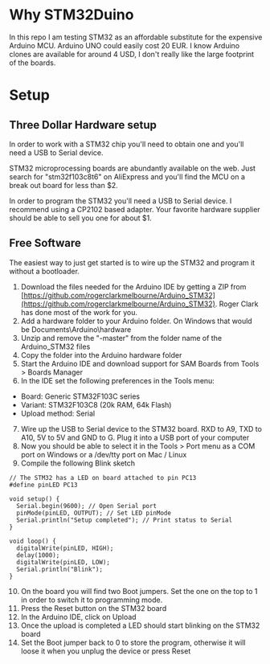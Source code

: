 # Why STM32Duino
In this repo I am testing STM32 as an affordable substitute for the expensive Arduino MCU. Arduino UNO could easily cost 20 EUR. I know Arduino clones are available for around 4 USD, I don't really like the large footprint of the boards.

# Setup

## Three Dollar Hardware setup
In order to work with a STM32 chip you'll need to obtain one and you'll need a USB to Serial device.

STM32 microprocessing boards are abundantly available on the web. Just search for "stm32f103c8t6" on AliExpress and you'll find the MCU on a break out board for less than $2.

In order to program the STM32 you'll need a USB to Serial device. I recommend using a CP2102 based adapter. Your favorite hardware supplier should be able to sell you one for about $1.

## Free Software

The easiest way to just get started is to wire up the STM32 and program it without a bootloader.

1. Download the files needed for the Arduino IDE by getting a ZIP from [https://github.com/rogerclarkmelbourne/Arduino_STM32](https://github.com/rogerclarkmelbourne/Arduino_STM32). Roger Clark has done most of the work for you.
2. Add a hardware folder to your Arduino folder. On Windows that would be Documents\Arduino\hardware
3. Unzip and remove the "-master" from the folder name of the Arduino_STM32 files
4. Copy the folder into the Arduino hardware folder
5. Start the Arduino IDE and download support for SAM Boards from Tools > Boards Manager
6. In the IDE set the following preferences in the Tools menu:
  * Board: Generic STM32F103C series
  * Variant: STM32F103C8 (20k RAM, 64k Flash)
  * Upload method: Serial
7. Wire up the USB to Serial device to the STM32 board. RXD to A9, TXD to A10, 5V to 5V and GND to G. Plug it into a USB port of your computer
8. Now you should be able to select it in the Tools > Port menu as a COM port on Windows or a /dev/tty port on Mac / Linux
9. Compile the following Blink sketch
~~~~
// The STM32 has a LED on board attached to pin PC13
#define pinLED PC13

void setup() {
  Serial.begin(9600); // Open Serial port
  pinMode(pinLED, OUTPUT); // Set LED pinMode
  Serial.println("Setup completed"); // Print status to Serial  
}

void loop() {
  digitalWrite(pinLED, HIGH);
  delay(1000);
  digitalWrite(pinLED, LOW);
  Serial.println("Blink");  
}
~~~~
10. On the board you will find two Boot jumpers. Set the one on the top to 1 in order to switch it to programming mode. 
11. Press the Reset button on the STM32 board
12. In the Arduino IDE, click on Upload
13. Once the upload is completed a LED should start blinking on the STM32 board
14. Set the Boot jumper back to 0 to store the program, otherwise it will loose it when you unplug the device or press Reset
